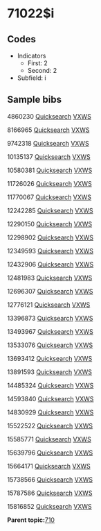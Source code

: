# 71022$i

## Codes

-   Indicators
    -   First: 2
    -   Second: 2
-   Subfield: i

## Sample bibs

4860230 [Quicksearch](https://search.library.yale.edu/catalog/4860230) [VXWS](http://prodorbis.library.yale.edu:7014/vxws/GetHoldingsService?bibId=4860230)

8166965 [Quicksearch](https://search.library.yale.edu/catalog/8166965) [VXWS](http://prodorbis.library.yale.edu:7014/vxws/GetHoldingsService?bibId=8166965)

9742318 [Quicksearch](https://search.library.yale.edu/catalog/9742318) [VXWS](http://prodorbis.library.yale.edu:7014/vxws/GetHoldingsService?bibId=9742318)

10135137 [Quicksearch](https://search.library.yale.edu/catalog/10135137) [VXWS](http://prodorbis.library.yale.edu:7014/vxws/GetHoldingsService?bibId=10135137)

10580381 [Quicksearch](https://search.library.yale.edu/catalog/10580381) [VXWS](http://prodorbis.library.yale.edu:7014/vxws/GetHoldingsService?bibId=10580381)

11726026 [Quicksearch](https://search.library.yale.edu/catalog/11726026) [VXWS](http://prodorbis.library.yale.edu:7014/vxws/GetHoldingsService?bibId=11726026)

11770067 [Quicksearch](https://search.library.yale.edu/catalog/11770067) [VXWS](http://prodorbis.library.yale.edu:7014/vxws/GetHoldingsService?bibId=11770067)

12242285 [Quicksearch](https://search.library.yale.edu/catalog/12242285) [VXWS](http://prodorbis.library.yale.edu:7014/vxws/GetHoldingsService?bibId=12242285)

12290150 [Quicksearch](https://search.library.yale.edu/catalog/12290150) [VXWS](http://prodorbis.library.yale.edu:7014/vxws/GetHoldingsService?bibId=12290150)

12298902 [Quicksearch](https://search.library.yale.edu/catalog/12298902) [VXWS](http://prodorbis.library.yale.edu:7014/vxws/GetHoldingsService?bibId=12298902)

12349593 [Quicksearch](https://search.library.yale.edu/catalog/12349593) [VXWS](http://prodorbis.library.yale.edu:7014/vxws/GetHoldingsService?bibId=12349593)

12432906 [Quicksearch](https://search.library.yale.edu/catalog/12432906) [VXWS](http://prodorbis.library.yale.edu:7014/vxws/GetHoldingsService?bibId=12432906)

12481983 [Quicksearch](https://search.library.yale.edu/catalog/12481983) [VXWS](http://prodorbis.library.yale.edu:7014/vxws/GetHoldingsService?bibId=12481983)

12696307 [Quicksearch](https://search.library.yale.edu/catalog/12696307) [VXWS](http://prodorbis.library.yale.edu:7014/vxws/GetHoldingsService?bibId=12696307)

12776121 [Quicksearch](https://search.library.yale.edu/catalog/12776121) [VXWS](http://prodorbis.library.yale.edu:7014/vxws/GetHoldingsService?bibId=12776121)

13396873 [Quicksearch](https://search.library.yale.edu/catalog/13396873) [VXWS](http://prodorbis.library.yale.edu:7014/vxws/GetHoldingsService?bibId=13396873)

13493967 [Quicksearch](https://search.library.yale.edu/catalog/13493967) [VXWS](http://prodorbis.library.yale.edu:7014/vxws/GetHoldingsService?bibId=13493967)

13533076 [Quicksearch](https://search.library.yale.edu/catalog/13533076) [VXWS](http://prodorbis.library.yale.edu:7014/vxws/GetHoldingsService?bibId=13533076)

13693412 [Quicksearch](https://search.library.yale.edu/catalog/13693412) [VXWS](http://prodorbis.library.yale.edu:7014/vxws/GetHoldingsService?bibId=13693412)

13891593 [Quicksearch](https://search.library.yale.edu/catalog/13891593) [VXWS](http://prodorbis.library.yale.edu:7014/vxws/GetHoldingsService?bibId=13891593)

14485324 [Quicksearch](https://search.library.yale.edu/catalog/14485324) [VXWS](http://prodorbis.library.yale.edu:7014/vxws/GetHoldingsService?bibId=14485324)

14593840 [Quicksearch](https://search.library.yale.edu/catalog/14593840) [VXWS](http://prodorbis.library.yale.edu:7014/vxws/GetHoldingsService?bibId=14593840)

14830929 [Quicksearch](https://search.library.yale.edu/catalog/14830929) [VXWS](http://prodorbis.library.yale.edu:7014/vxws/GetHoldingsService?bibId=14830929)

15522522 [Quicksearch](https://search.library.yale.edu/catalog/15522522) [VXWS](http://prodorbis.library.yale.edu:7014/vxws/GetHoldingsService?bibId=15522522)

15585771 [Quicksearch](https://search.library.yale.edu/catalog/15585771) [VXWS](http://prodorbis.library.yale.edu:7014/vxws/GetHoldingsService?bibId=15585771)

15639796 [Quicksearch](https://search.library.yale.edu/catalog/15639796) [VXWS](http://prodorbis.library.yale.edu:7014/vxws/GetHoldingsService?bibId=15639796)

15664171 [Quicksearch](https://search.library.yale.edu/catalog/15664171) [VXWS](http://prodorbis.library.yale.edu:7014/vxws/GetHoldingsService?bibId=15664171)

15738566 [Quicksearch](https://search.library.yale.edu/catalog/15738566) [VXWS](http://prodorbis.library.yale.edu:7014/vxws/GetHoldingsService?bibId=15738566)

15787586 [Quicksearch](https://search.library.yale.edu/catalog/15787586) [VXWS](http://prodorbis.library.yale.edu:7014/vxws/GetHoldingsService?bibId=15787586)

15816852 [Quicksearch](https://search.library.yale.edu/catalog/15816852) [VXWS](http://prodorbis.library.yale.edu:7014/vxws/GetHoldingsService?bibId=15816852)

**Parent topic:**[710](../../tags/710/710.md)

